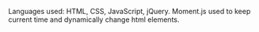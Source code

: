 Languages used:  HTML, CSS, JavaScript, jQuery.  Moment.js used to keep current time and dynamically change html elements.  